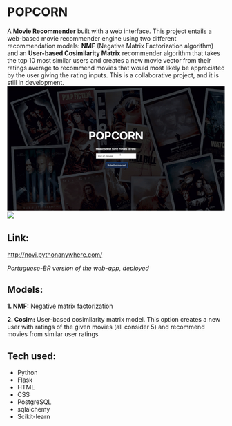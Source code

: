 # POPCORN

A **Movie Recommender** built with a web interface. This project entails a web-based movie recommender engine using two different recommendation models: **NMF** (Negative Matrix Factorization algorithm) and an **User-based Cosimilarity Matrix** recommender algorithm that takes the top 10 most similar users and creates a new movie vector from their ratings average to recommend movies that would most likely be appreciated by the user giving the rating inputs. This is a collaborative project, and it is still in development.
<img src="https://github.com/brauliotegui/POPCORN/blob/master/demo1.gif">
<img src="https://github.com/brauliotegui/POPCORN/blob/master/demo2.gif">

## Link: 
http://novi.pythonanywhere.com/

_Portuguese-BR version of the web-app, deployed_

## Models:
  **1. NMF:** Negative matrix factorization
  
  **2. Cosim:** User-based cosimilarity matrix model. This option creates a new user with ratings of the given movies (all consider 5) and recommend movies from similar user ratings
  

## Tech used:
 - Python
 - Flask
 - HTML
 - CSS
 - PostgreSQL
 - sqlalchemy
 - Scikit-learn
